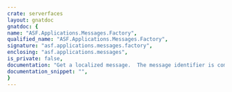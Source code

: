 ```yaml
---
crate: serverfaces
layout: gnatdoc
gnatdoc: {
name: "ASF.Applications.Messages.Factory",
qualified_name: "ASF.Applications.Messages.Factory",
signature: "asf.applications.messages.factory",
enclosing: "asf.applications.messages",
is_private: false,
documentation: "Get a localized message.  The message identifier is composed of a resource bundle name\nprefix and a bundle key.  The prefix and key are separated by the first '.'.\nIf the message identifier does not contain any prefix, the default bundle is \"messages\".",
documentation_snippet: "",
}
---
```

